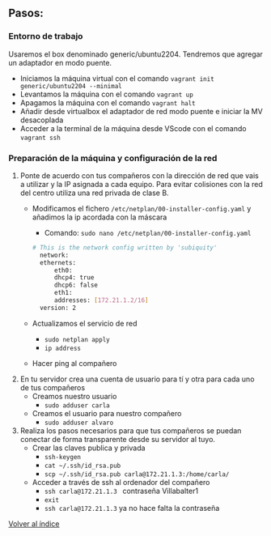 ## Pasos:

### Entorno de trabajo

Usaremos el box denominado generic/ubuntu2204. Tendremos que agregar un adaptador en modo puente.
- Iniciamos la máquina virtual con el comando `vagrant init generic/ubuntu2204 --minimal`
- Levantamos la máquina con el comando `vagrant up`
- Apagamos la máquina con el comando `vagrant halt`
- Añadir desde virtualbox el adaptador de red modo puente e iniciar la MV desacoplada
- Acceder a la terminal de la máquina desde VScode con el comando `vagrant ssh` 

### Preparación de la máquina y configuración de la red

1. Ponte de acuerdo con tus compañeros con la dirección de red que vais a utilizar y la IP asignada a cada equipo. Para evitar colisiones con la red del centro utiliza una red privada de clase B.
    - Modificamos el fichero `/etc/netplan/00-installer-config.yaml` y añadimos la ip acordada con la máscara
        - Comando: `sudo nano /etc/netplan/00-installer-config.yaml`
  
        ```bash
        # This is the network config written by 'subiquity'
          network:
          ethernets:
              eth0:
              dhcp4: true
              dhcp6: false
              eth1:
              addresses: [172.21.1.2/16]
          version: 2
        ```
      <!--Llamamos eth1 a la red puente y le añadimos la direccion -->
    - Actualizamos el servicio de red 
      - `sudo netplan apply`
        <!--Para que ejecute los nuevos cambios-->
      - `ip address` 
        <!--Comprobar que se realizaron los cambios -->
    - Hacer ping al compañero 
    <!--Hacemos ping para ver si establecen comunicación -->
2. En tu servidor crea una cuenta de usuario para tí y otra para cada uno de tus compañeros
   - Creamos nuestro usuario
        - `sudo adduser carla`
        <!--contraseña "1234" -->
   - Creamos el usuario para nuestro compañero
        - `sudo adduser alvaro`
        <!--contraseña "1234" -->
3. Realiza los pasos necesarios para que tus compañeros se puedan conectar de forma transparente desde su servidor al tuyo.
    - Crear las claves publica y privada
      - `ssh-keygen`
      - `cat ~/.ssh/id_rsa.pub`
      - `scp ~/.ssh/id_rsa.pub carla@172.21.1.3:/home/carla/`
        <!--La clave publica se guarda en "/home/carla/.ssh/id_rsa.pub" y la clave privada en "/home/carla/.ssh/id_rsa"-->
        <!--Utilizamos el comando cat para ver la clave publica en ASCII-->
        <!--El comando scp comparte la clave publica en el servidor-->
    - Acceder a través de ssh al ordenador del compañero
      - `ssh carla@172.21.1.3 ` contraseña Villabalter1
      - `exit`
      - `ssh carla@172.21.1.3` ya no hace falta la contraseña
  <!--contraseña "Villabalter1" y solo nos hara falta la primera vez, después ya no nos la pedirá-->
  <!-- -->

[Volver al índice](../../index2.md)